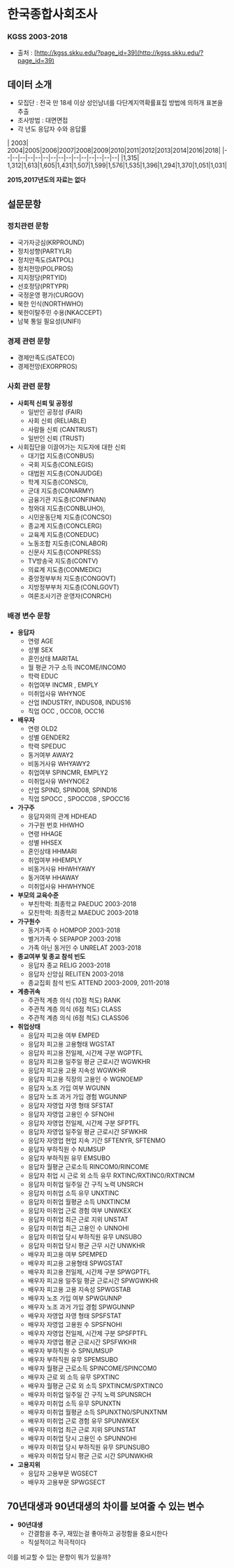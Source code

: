 # 한국종합사회조사
### KGSS 2003-2018
* 출처  : [http://kgss.skku.edu/?page_id=39](http://kgss.skku.edu/?page_id=39)

## 데이터 소개
* 모집단 : 전국 만 18세 이상 성인남녀를 다단계지역확률표집 방법에 의허개 표본을 추출
* 조사방법 : 대면면접
* 각 년도 응답자 수와 응답률

| 2003| 2004|2005|2006|2007|2008|2009|2010|2011|2012|2013|2014|2016|2018| 
|--|--|--|--|--|--|--|--|--|--|--|--|--|--|--|
|1,315| 1,312|1,613|1,605|1,431|1,507|1,599|1,576|1,535|1,396|1,294|1,370|1,051|1,031|

 **2015,2017년도의 자료는 없다**

## 설문문항
### 정치관련 문항
* 국가자긍심(KRPROUND)
* 정치성향(PARTYLR)
* 정치만족도(SATPOL)
* 정치전망(POLPROS)
* 지지정당(PRTYID)
* 선호정당(PRTYPR)
* 국정운영 평가(CURGOV)
* 북한 인식(NORTHWHO)
* 북한이탈주민 수용(NKACCEPT)
* 남북 통일 필요성(UNIFI)

### 경제 관련 문항
* 경제만족도(SATECO)
* 경제전망(EXORPROS)
### 사회 관련 문항
* **사회적 신뢰 및 공정성**
	* 일반인 공정성 (FAIR)
	* 사회 신뢰 (RELIABLE)
	* 사람들 신뢰 (CANTRUST)
	* 일반인 신뢰 (TRUST)
* 사회집단을 이끌어가는 지도자에 대한 신뢰
	* 대기업 지도층(CONBUS)
	* 국회 지도층(CONLEGIS)
	* 대법원 지도층(CONJUDGE)
	* 학계 지도층(CONSCI),
	*  군대 지도층(CONARMY)
	* 금융기관 지도층(CONFINAN)
	* 청와대 지도층(CONBLUHO),
	* 시민운동단체 지도층(CONCSO)
	* 종교계 지도층(CONCLERG)
	* 교육계 지도층(CONEDUC)
	* 노동조합 지도층(CONLABOR)
	* 신문사 지도층(CONPRESS)
	* TV방송국 지도층(CONTV)
	* 의료계 지도층(CONMEDIC)
	* 중앙정부부처 지도층(CONGOVT)
	* 지방정부부처 지도층(CONLGOVT)
	* 여론조사기관 운영자(CONRCH)

### 배경 변수 문항
* **응답자**
	* 연령 AGE
	* 성별 SEX
	* 혼인상태 MARITAL
	* 월 평균 가구 소득 INCOME/INCOM0 
	* 학력 EDUC
	* 취업여부 INCMR , EMPLY
	* 미취업사유 WHYNOE 
	* 산업 INDUSTRY, INDUS08, INDUS16 
	* 직업 OCC , OCC08, OCC16
* **배우자**
	* 연령 OLD2
	* 성별 GENDER2
	* 학력 SPEDUC
	* 동거여부 AWAY2
	* 비동거사유 WHYAWY2
	* 취업여부 SPINCMR, EMPLY2  
	* 미취업사유 WHYNOE2
	* 산업 SPIND, SPIND08, SPIND16
	* 직업 SPOCC , SPOCC08 , SPOCC16
* **가구주**
	* 응답자와의 관계 HDHEAD
	* 가구원 번호 HHWHO
	* 연령 HHAGE
	* 성별 HHSEX
	* 혼인상태 HHMARI
	* 취업여부 HHEMPLY
	* 비동거사유 HHWHYAWY
	* 동거여부 HHAWAY
	* 미취업사유 HHWHYNOE
* **부모의 교육수준**
	* 부친학력: 최종학교 PAEDUC 2003-2018 
	* 모친학력: 최종학교 MAEDUC 2003-2018
* **가구원수**
	* 동거가족 수 HOMPOP 2003-2018 
	* 별거가족 수 SEPAPOP 2003-2018 
	* 가족 아닌 동거인 수 UNRELAT 2003-2018
* **종교여부 및 종교 참석 빈도**
	* 응답자 종교 RELIG 2003-2018
	*  응답자 신앙심 RELITEN 2003-2018 
	* 종교집회 참석 빈도 ATTEND 2003-2009, 2011-2018
* **계층귀속**
	* 주관적 계층 의식 (10점 척도) RANK
	* 주관적 계층 의식 (6점 척도) CLASS 
	*  주관적 계층 의식 (6점 척도) CLASS06
* **취업상태**
	* 응답자 피고용 여부 EMPED
	*  응답자 피고용 고용형태 WGSTAT
	*  응답자 피고용 전일제, 시간제 구분 WGPTFL 
	* 응답자 피고용 일주일 평균 근로시간 WGWKHR 
	* 응답자 피고용 고용 지속성 WGWKHR 
	* 응답자 피고용 직장의 고용인 수 WGNOEMP 
	* 응답자 노조 가입 여부 WGUNN 
	* 응답자 노조 과거 가입 경험 WGUNNP
	* 응답자 자영업 자영 형태 SFSTAT
	* 응답자 자영업 고용인 수 SFNOHI
	* 응답자 자영업 전일제, 시간제 구분 SFPTFL
	* 응답자 자영업 일주일 평균 근로시간 SFWKHR
	* 응답자 자영업 현업 지속 기간 SFTENYR, SFTENMO
	* 응답자 부하직원 수 NUMSUP
	* 응답자 부하직원 유무 EMSUBO
	* 응답자 월평균 근로소득 RINCOM0/RINCOME 
	* 응답자 취업 시 근로 외 소득 유무 RXTINC/RXTINC0/RXTINCM
	* 응답자 미취업 일주일 간 구직 노력 UNSRCH 
	* 응답자 미취업 소득 유무 UNXTINC
	* 응답자 미취업 월평균 소득 UNXTINCM
	* 응답자 미취업 근로 경험 여부 UNWKEX
	* 응답자 미취업 최근 근로 지위 UNSTAT 
	* 응답자 미취업 최근 고용인 수 UNNOHI 
	* 응답자 미취업 당시 부하직원 유무 UNSUBO 
	* 응답자 미취업 당시 평균 근무 시간 UNWKHR 
	* 배우자 피고용 여부 SPEMPED
	* 배우자 피고용 고용형태 SPWGSTAT
	* 배우자 피고용 전일제, 시간제 구분 SPWGPTFL 
	* 배우자 피고용 일주일 평균 근로시간 SPWGWKHR 
	* 배우자 피고용 고용 지속성 SPWGSTAB
	* 배우자 노조 가입 여부 SPWGUNNP
	* 배우자 노조 과거 가입 경험 SPWGUNNP 
	* 배우자 자영업 자영 형태 SPSFSTAT
	* 배우자 자영업 고용원 수 SPSFNOHI 
	* 배우자 자영업 전일제, 시간제 구분 SPSFPTFL 
	* 배우자 자영업 평균 근로시간 SPSFWKHR 
	* 배우자 부하직원 수 SPNUMSUP
	* 배우자 부하직원 유무 SPEMSUBO
	* 배우자 월평균 근로소득 SPINCOME/SPINCOM0 
	* 배우자 근로 외 소득 유무 SPXTINC 
	* 배우자 월평균 근로 외 소득 SPXTINCM/SPXTINC0
	* 배우자 미취업 일주일 간 구직 노력 SPUNSRCH 
	* 배우자 미취업 소득 유무 SPUNXTN 
	* 배우자 미취업 월평균 소득 SPUNXTN0/SPUNXTNM 
	* 배우자 미취업 근로 경험 유무 SPUNWKEX 
	* 배우자 미취업 최근 근로 지위 SPUNSTAT 
	* 배우자 미취업 당시 고용인 수 SPUNNOHI 
	* 배우자 미취업 당시 부하직원 유무 SPUNSUBO 
	* 배우자 미취업 당시 평균 근로 시간 SPUNWKHR 
* **고용지위**
	* 응답자 고용부문 WGSECT
	* 배우자 고용부문 SPWGSECT

## 70년대생과 90년대생의 차이를 보여줄 수 있는 변수
* **90년대생**
	* 간결함을 추구, 재밌는걸 좋아하고 공정함을 중요시한다
	* 직설적이고 적극적이다

이를 비교할 수 있는 문항이 뭐가 있을까?

<!--stackedit_data:
eyJoaXN0b3J5IjpbLTE5NTA3MDYwODksLTE4OTM2Mjk2MDEsLT
MyNzI3NTYzMCwyMDM2MTUxODMxLDQzODM2NDU4NiwtMTQxNTc0
NjUyMiwxMTE5Njk5NjkzXX0=
-->